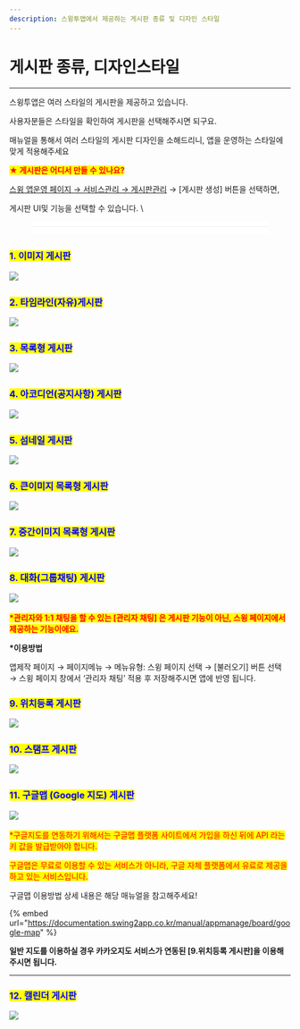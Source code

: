 ```yaml
---
description: 스윙투앱에서 제공하는 게시판 종류 및 디자인 스타일
---
```


# 게시판 종류, 디자인스타일

****

스윙투앱은 여러 스타일의 게시판을 제공하고 있습니다.&#x20;

사용자분들은 스타일을 확인하여 게시판을 선택해주시면 되구요.

매뉴얼을 통해서 여러 스타일의 게시판 디자인을 소해드리니, 앱을 운영하는 스타일에 맞게 적용해주세요&#x20;



<mark style="color:red;">**★ 게시판은 어디서 만들 수 있나요?**</mark>

[스윙 앱운영 페이지 → 서비스관리 → 게시판관리](http://www.swing2app.co.kr/view/board\_edit) → \[게시판 생성] 버튼을 선택하면,

&#x20;게시판 UI및 기능을 선택할 수 있습니다. \


<figure><img src="../../../.gitbook/assets/구분선.PNG" alt=""><figcaption></figcaption></figure>

### <mark style="color:blue;">**1. 이미지 게시판**</mark>

![](https://wp.swing2app.co.kr/wp-content/uploads/2018/09/01\_%EC%9D%B4%EB%AF%B8%EC%A7%80-%EA%B2%8C%EC%8B%9C%ED%8C%90.png)

### <mark style="color:blue;">**2. 타임라인(자유)게시판**</mark>

![](https://wp.swing2app.co.kr/wp-content/uploads/2018/09/02\_%ED%83%80%EC%9E%84%EB%9D%BC%EC%9D%B8-%EA%B2%8C%EC%8B%9C%ED%8C%90.jpg)

### <mark style="color:blue;">**3. 목록형 게시판**</mark>

![](https://wp.swing2app.co.kr/wp-content/uploads/2018/09/03\_%EB%AA%A9%EB%A1%9D%ED%98%95-%EA%B2%8C%EC%8B%9C%ED%8C%90.png)

### <mark style="color:blue;">**4. 아코디언(공지사항) 게시판**</mark>

![](https://wp.swing2app.co.kr/wp-content/uploads/2018/09/04\_-%EC%95%84%EC%BD%94%EB%94%94%EC%96%B8%EA%B3%B5%EC%A7%80%EC%82%AC%ED%95%AD-%EA%B2%8C%EC%8B%9C%ED%8C%90.png)

### <mark style="color:blue;">**5. 섬네일 게시판**</mark>

![](https://wp.swing2app.co.kr/wp-content/uploads/2018/09/05\_%EC%8D%B8%EB%84%A4%EC%9D%BC%ED%98%95-%EA%B2%8C%EC%8B%9C%ED%8C%90.png)

### <mark style="color:blue;">**6. 큰이미지 목록형 게시판**</mark>

![](https://wp.swing2app.co.kr/wp-content/uploads/2018/09/06\_%ED%81%B0%EC%9D%B4%EB%AF%B8%EC%A7%80-%EB%AA%A9%EB%A1%9D%ED%98%95-%EA%B2%8C%EC%8B%9C%ED%8C%90.png)

### <mark style="color:blue;">**7. 중간이미지 목록형 게시판**</mark>

![](https://wp.swing2app.co.kr/wp-content/uploads/2018/09/07\_%EC%A4%91%EA%B0%84-%EC%9D%B4%EB%AF%B8%EC%A7%80-%EB%AA%A9%EB%A1%9D%ED%98%95-%EA%B2%8C%EC%8B%9C%ED%8C%90.png)

### <mark style="color:blue;">**8. 대화(그룹채팅) 게시판**</mark>

![](https://wp.swing2app.co.kr/wp-content/uploads/2018/09/08\_%EB%8C%80%ED%99%94%EA%B7%B8%EB%A3%B9%EC%B1%84%ED%8C%85-%EA%B2%8C%EC%8B%9C%ED%8C%90.png)

<mark style="color:red;">**\*관리자와 1:1 채팅을 할 수 있는 \[관리자 채팅] 은 게시판 기능이 아닌, 스윙 페이지에서 제공하는 기능이에요.**</mark>

**\*이용방법**

앱제작 페이지 → 페이지메뉴 → 메뉴유형: 스윙 페이지 선택 → \[불러오기] 버튼 선택 → 스윙 페이지 창에서 ‘관리자 채팅’ 적용 후 저장해주시면 앱에 반영 됩니다.&#x20;



### <mark style="color:blue;">**9. 위치등록 게시판**</mark>

![](https://wp.swing2app.co.kr/wp-content/uploads/2018/09/09\_2\_%EC%9C%84%EC%B9%98%EB%93%B1%EB%A1%9D-%EA%B2%8C%EC%8B%9C%ED%8C%90.jpg)

### <mark style="color:blue;">**10. 스탬프 게시판**</mark>

![](https://wp.swing2app.co.kr/wp-content/uploads/2018/09/10\_%EC%8A%A4%ED%83%AC%ED%94%84%EA%B2%8C%EC%8B%9C%ED%8C%90.png)

### <mark style="color:blue;">**11. 구글맵 (Google 지도) 게시판**</mark>

![](https://wp.swing2app.co.kr/wp-content/uploads/2018/09/11\_2\_%EA%B5%AC%EA%B8%80%EC%A7%80%EB%8F%84-%EA%B2%8C%EC%8B%9C%ED%8C%90.png)

<mark style="color:red;">\*구글지도를 연동하기 위해서는 구글맵 플랫폼 사이트에서 가입을 하신 뒤에 API 라는 키 값을 발급받아야 합니다.</mark>

<mark style="color:red;">구글맵은 무료로 이용할 수 있는 서비스가 아니라, 구글 자체 플랫폼에서 유료로 제공을 하고 있는 서비스입니다.</mark>

구글맵 이용방법 상세 내용은 해당 매뉴얼을 참고해주세요!

{% embed url="https://documentation.swing2app.co.kr/manual/appmanage/board/google-map" %}

**일반 지도를 이용하실 경우 카카오지도 서비스가 연동된 \[9.위치등록 게시판]을 이용해주시면 됩니다.**&#x20;

****

### <mark style="color:blue;">**12. 캘린더 게시판**</mark>

![](https://wp.swing2app.co.kr/wp-content/uploads/2018/09/12\_%EC%BA%98%EB%A6%B0%EB%8D%94.png)
